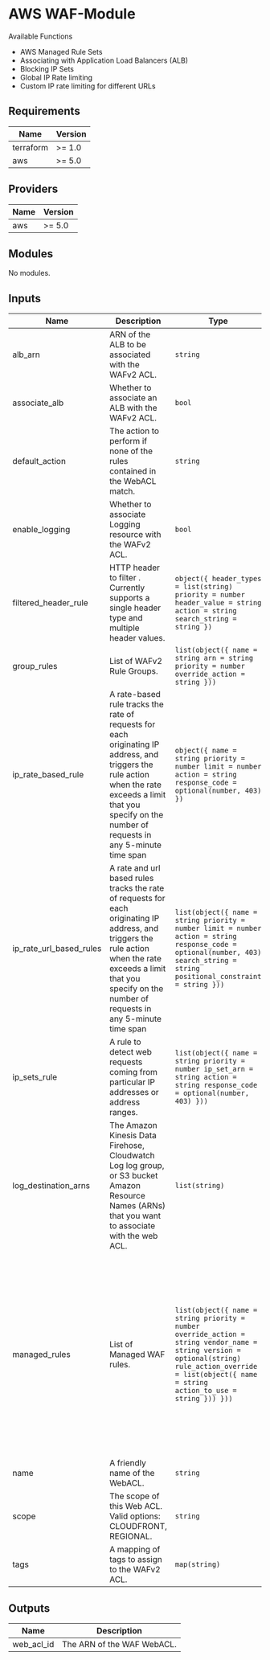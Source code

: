 # AWS WAF-Module

Available Functions

- AWS Managed Rule Sets
- Associating with Application Load Balancers (ALB)
- Blocking IP Sets
- Global IP Rate limiting
- Custom IP rate limiting for different URLs


## Requirements

| Name | Version |
|------|---------|
| terraform | >= 1.0 |
| aws | >= 5.0 |

## Providers

| Name | Version |
|------|---------|
| aws | >= 5.0 |

## Modules

No modules.


## Inputs

| Name | Description | Type | Default | Required |
|------|-------------|------|---------|:--------:|
| alb\_arn | ARN of the ALB to be associated with the WAFv2 ACL. | `string` | `""` | no |
| associate\_alb | Whether to associate an ALB with the WAFv2 ACL. | `bool` | `false` | no |
| default\_action | The action to perform if none of the rules contained in the WebACL match. | `string` | `"allow"` | no |
| enable\_logging | Whether to associate Logging resource with the WAFv2 ACL. | `bool` | `false` | no |
| filtered\_header\_rule | HTTP header to filter . Currently supports a single header type and multiple header values. | ```object({ header_types = list(string) priority = number header_value = string action = string search_string = string })``` | ```{ "action": "block", "header_types": [], "header_value": "", "priority": 1, "search_string": "" }``` | no |
| group\_rules | List of WAFv2 Rule Groups. | ```list(object({ name = string arn = string priority = number override_action = string }))``` | `[]` | no |
| ip\_rate\_based\_rule | A rate-based rule tracks the rate of requests for each originating IP address, and triggers the rule action when the rate exceeds a limit that you specify on the number of requests in any 5-minute time span | ```object({ name = string priority = number limit = number action = string response_code = optional(number, 403) })``` | `null` | no |
| ip\_rate\_url\_based\_rules | A rate and url based rules tracks the rate of requests for each originating IP address, and triggers the rule action when the rate exceeds a limit that you specify on the number of requests in any 5-minute time span | ```list(object({ name = string priority = number limit = number action = string response_code = optional(number, 403) search_string = string positional_constraint = string }))``` | `[]` | no |
| ip\_sets\_rule | A rule to detect web requests coming from particular IP addresses or address ranges. | ```list(object({ name = string priority = number ip_set_arn = string action = string response_code = optional(number, 403) }))``` | `[]` | no |
| log\_destination\_arns | The Amazon Kinesis Data Firehose, Cloudwatch Log log group, or S3 bucket Amazon Resource Names (ARNs) that you want to associate with the web ACL. | `list(string)` | `[]` | no |
| managed\_rules | List of Managed WAF rules. | ```list(object({ name = string priority = number override_action = string vendor_name = string version = optional(string) rule_action_override = list(object({ name = string action_to_use = string })) }))``` | ```[ { "name": "AWSManagedRulesCommonRuleSet", "override_action": "none", "priority": 10, "rule_action_override": [], "vendor_name": "AWS" }, { "name": "AWSManagedRulesAmazonIpReputationList", "override_action": "none", "priority": 20, "rule_action_override": [], "vendor_name": "AWS" }, { "name": "AWSManagedRulesKnownBadInputsRuleSet", "override_action": "none", "priority": 30, "rule_action_override": [], "vendor_name": "AWS" }, { "name": "AWSManagedRulesSQLiRuleSet", "override_action": "none", "priority": 40, "rule_action_override": [], "vendor_name": "AWS" }, { "name": "AWSManagedRulesLinuxRuleSet", "override_action": "none", "priority": 50, "rule_action_override": [], "vendor_name": "AWS" }, { "name": "AWSManagedRulesUnixRuleSet", "override_action": "none", "priority": 60, "rule_action_override": [], "vendor_name": "AWS" } ]``` | no |
| name | A friendly name of the WebACL. | `string` | n/a | yes |
| scope | The scope of this Web ACL. Valid options: CLOUDFRONT, REGIONAL. | `string` | n/a | yes |
| tags | A mapping of tags to assign to the WAFv2 ACL. | `map(string)` | `{}` | no |

## Outputs

| Name | Description |
|------|-------------|
| web\_acl\_id | The ARN of the WAF WebACL. |
<!-- END_TF_DOCS -->
